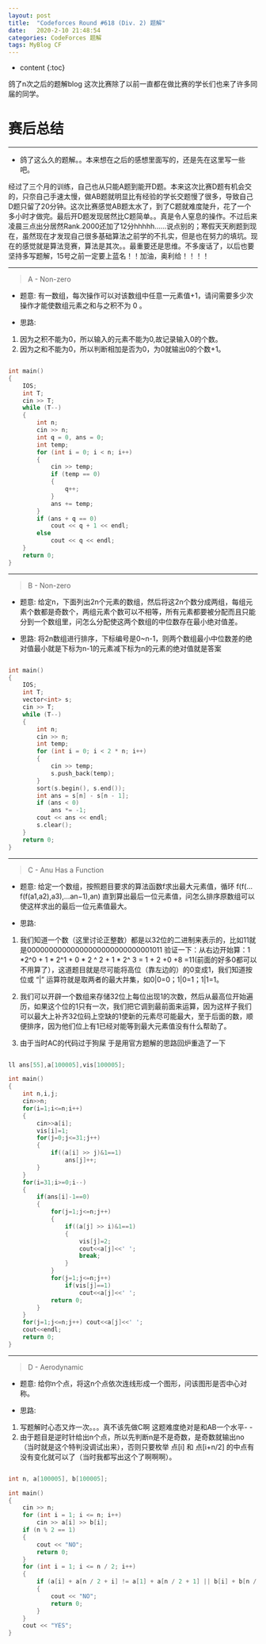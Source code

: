 ```yaml
---
layout: post
title:  "Codeforces Round #618 (Div. 2) 题解"
date:   2020-2-10 21:48:54
categories: CodeForces 题解
tags: MyBlog CF 
---
```


* content
{:toc}

鸽了n次之后的题解blog 这次比赛除了以前一直都在做比赛的学长们也来了许多同届的同学。






# 赛后总结

---

* 鸽了这么久的题解。。本来想在之后的感想里面写的，还是先在这里写一些吧。

经过了三个月的训练，自己也从只能A题到能开D题。本来这次比赛D题有机会交的，只奈自己手速太慢，做AB题就明显比有经验的学长交题慢了很多，导致自己D题只留了20分钟。这次比赛感觉AB题太水了，到了C题就难度陡升，花了一个多小时才做完。最后开D题发现居然比C题简单。。真是令人窒息的操作。不过后来凌晨三点出分居然Rank.2000还加了12分hhhhh......说点别的；寒假天天刷题到现在，虽然现在才发现自己很多基础算法之前学的不扎实，但是也在努力的填坑。现在的感觉就是算法竞赛，算法是其次。。最重要还是思维。不多废话了，以后也要坚持多写题解，15号之前一定要上蓝名！！加油，奥利给！！！！

---

> A - Non-zero

* 题意:
有一数组，每次操作可以对该数组中任意一元素值+1，请问需要多少次操作才能使数组元素之和与之积不为 0 。

* 思路:
1. 因为之积不能为0，所以输入的元素不能为0,故记录输入0的个数。
2. 因为之和不能为0，所以判断相加是否为0，为0就输出0的个数+1。

```c++

int main()
{
	IOS;
	int T;
	cin >> T;
	while (T--)
	{
		int n;
		cin >> n;
		int q = 0, ans = 0;
		int temp;
		for (int i = 0; i < n; i++)
		{
			cin >> temp;
			if (temp == 0)
			{
				q++;
			}
			ans += temp;
		}
		if (ans + q == 0)
			cout << q + 1 << endl;
		else
			cout << q << endl;
	}
	return 0;
}

```
---

> B - Non-zero

* 题意:
给定n，下面列出2n个元素的数组，然后将这2n个数分成两组，每组元素个数都是奇数个，两组元素个数可以不相等，所有元素都要被分配而且只能分到一个数组里，问怎么分配使这两个数组的中位数存在最小绝对值差。

* 思路:
将2n数组进行排序，下标编号是0~n-1，则两个数组最小中位数差的绝对值最小就是下标为n-1的元素减下标为n的元素的绝对值就是答案

```c++

int main()
{
	IOS;
	int T;
	vector<int> s;
	cin >> T;
	while (T--)
	{
		int n;
		cin >> n;
		int temp;
		for (int i = 0; i < 2 * n; i++)
		{
			cin >> temp;
			s.push_back(temp);
		}
		sort(s.begin(), s.end());
		int ans = s[n] - s[n - 1];
		if (ans < 0)
			ans *= -1;
		cout << ans << endl;
		s.clear();
	}
	return 0;
}

```
---

> C - Anu Has a Function

* 题意:
给定一个数组，按照题目要求的算法函数f求出最大元素值，循环 f(f(…f(f(a1,a2),a3),…an−1),an) 直到算出最后一位元素值，问怎么排序原数组可以使这样求出的最后一位元素值最大。

* 思路:

1. 我们知道一个数（这里讨论正整数）都是以32位的二进制来表示的，比如11就是00000000000000000000000000001011 验证一下：从右边开始算：1 *2^0 + 1 * 2^1 + 0 * 2 ^ 2 + 1 * 2^ 3 = 1 + 2 +0 +8 =11(前面的好多0都可以不用算了），这道题目就是尽可能将高位（靠左边的）的0变成1，我们知道按位或 “\|” 运算符就是取两者的最大并集，如0\|0=0；1\|0=1；1\|1=1。

2. 我们可以开辟一个数组来存储32位上每位出现1的次数，然后从最高位开始遍历，如果这个位的1只有一次，我们把它调到最前面来运算，因为这样子我们可以最大上补齐32位码上空缺的1使新的元素尽可能最大，至于后面的数，顺便排序，因为他们位上有1已经对能等到最大元素值没有什么帮助了。

3. 由于当时AC的代码过于狗屎 于是用官方题解的思路回炉重造了一下

```c++

ll ans[55],a[100005],vis[100005];

int main()
{
	int n,i,j;
	cin>>n;
	for(i=1;i<=n;i++)
	{
		cin>>a[i];
		vis[i]=1;
		for(j=0;j<=31;j++)
		{
			if((a[i] >> j)&1==1)
				ans[j]++;
		}
	} 
	for(i=31;i>=0;i--)
	{
		if(ans[i]-1==0)
		{
			for(j=1;j<=n;j++)
			{
				if((a[j] >> i)&1==1)
				{
					vis[j]=2;
					cout<<a[j]<<' ';
					break;
				}		
			}
			for(j=1;j<=n;j++)
				if(vis[j]==1)
					cout<<a[j]<<' ';
			return 0;
		}
	}
	for(j=1;j<=n;j++) cout<<a[j]<<' ';
	cout<<endl;
	return 0; 
}

```
---

> D - Aerodynamic

* 题意:
给你n个点，将这n个点依次连线形成一个图形，问该图形是否中心对称。

* 思路:
1. 写题解时心态又炸一次。。。真不该先做C啊 这题难度绝对是和AB一个水平- -
2. 由于题目是逆时针给出n个点，所以先判断n是不是奇数，是奇数就输出no（当时就是这个特判没调试出来），否则只要枚举 点[i] 和 点[i+n/2] 的中点有没有变化就可以了（当时我都写出这个了啊啊啊）。

```c++

int n, a[100005], b[100005];

int main()
{
	cin >> n;
	for (int i = 1; i <= n; i++)
		cin >> a[i] >> b[i];
	if (n % 2 == 1)
	{
		cout << "NO";
		return 0;
	}
	for (int i = 1; i <= n / 2; i++)
	{
		if (a[i] + a[n / 2 + i] != a[1] + a[n / 2 + 1] || b[i] + b[n / 2 + i] != b[1] + b[n / 2 + 1])
		{
			cout << "NO";
			return 0;
		}
	}
	cout << "YES";
}


```